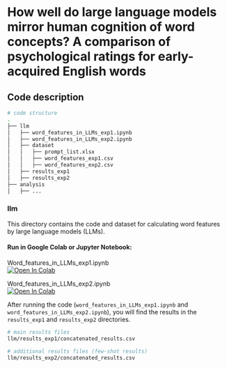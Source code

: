 # How well do large language models mirror human cognition of word concepts? A comparison of psychological ratings for early-acquired English words

## Code description

```bash
# code structure
.
├── llm
│   ├── word_features_in_LLMs_exp1.ipynb
│   ├── word_features_in_LLMs_exp2.ipynb
│   ├── dataset
│   │   ├── prompt_list.xlsx
│   │   ├── word_features_exp1.csv
│   │   ├── word_features_exp2.csv
│   ├── results_exp1
│   ├── results_exp2
├── analysis
│   ├── ...

```

### llm
This directory contains the code and dataset for calculating word features by large language models (LLMs).


#### Run in Google Colab or Jupyter Notebook:

Word_features_in_LLMs_exp1.ipynb  
[![Open In Colab](https://colab.research.google.com/assets/colab-badge.svg)](https://colab.research.google.com/github/hagi-hara/psychfeaturesllm/blob/main/llm/Word_features_in_LLMs_exp1.ipynb)

Word_features_in_LLMs_exp2.ipynb  
[![Open In Colab](https://colab.research.google.com/assets/colab-badge.svg)](https://colab.research.google.com/github/hagi-hara/psychfeaturesllm/blob/main/llm/Word_features_in_LLMs_exp2.ipynb)

After running the code (`word_features_in_LLMs_exp1.ipynb` and `word_features_in_LLMs_exp2.ipynb`), you will find the results in the `results_exp1` and `results_exp2` directories.
```bash
# main results files
llm/results_exp1/concatenated_results.csv

# additional results files (few-shot results)
llm/results_exp2/concatenated_results.csv  
```